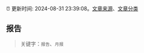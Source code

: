 :alarm_clock: 更新时间: 2024-08-31 23:39:08。[文章来源](/README.md)、[文章分类](/TAGS.md)

## 报告


> 关键字：`报告`、`月报`




